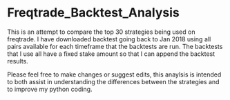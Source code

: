 # Freqtrade_Backtest_Analysis

This is an attempt to compare the top 30 strategies being used on freqtrade. I have downloaded backtest going back to Jan 2018 using all pairs available for each timeframe that the backtests are run.
The backtests that I use all have a fixed stake amount so that I can append the backtest results.

Please feel free to make changes or suggest edits, this anaylsis is intended to both assist in understanding the differences between the strategies and to improve my python coding.
